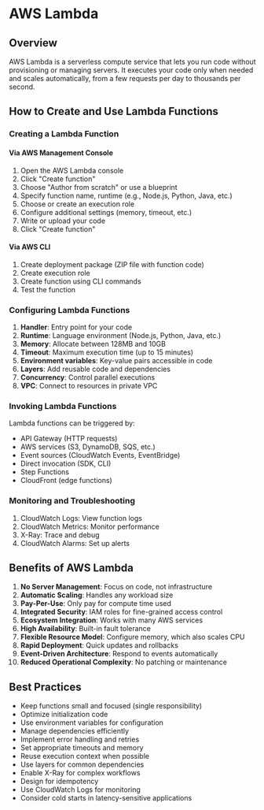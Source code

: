 # AWS Lambda

## Overview
AWS Lambda is a serverless compute service that lets you run code without provisioning or managing servers. It executes your code only when needed and scales automatically, from a few requests per day to thousands per second.

## How to Create and Use Lambda Functions

### Creating a Lambda Function

#### Via AWS Management Console
1. Open the AWS Lambda console
2. Click "Create function"
3. Choose "Author from scratch" or use a blueprint
4. Specify function name, runtime (e.g., Node.js, Python, Java, etc.)
5. Choose or create an execution role
6. Configure additional settings (memory, timeout, etc.)
7. Write or upload your code
8. Click "Create function"

#### Via AWS CLI
1. Create deployment package (ZIP file with function code)
2. Create execution role
3. Create function using CLI commands
4. Test the function

### Configuring Lambda Functions
1. **Handler**: Entry point for your code
2. **Runtime**: Language environment (Node.js, Python, Java, etc.)
3. **Memory**: Allocate between 128MB and 10GB
4. **Timeout**: Maximum execution time (up to 15 minutes)
5. **Environment variables**: Key-value pairs accessible in code
6. **Layers**: Add reusable code and dependencies
7. **Concurrency**: Control parallel executions
8. **VPC**: Connect to resources in private VPC

### Invoking Lambda Functions
Lambda functions can be triggered by:
- API Gateway (HTTP requests)
- AWS services (S3, DynamoDB, SQS, etc.)
- Event sources (CloudWatch Events, EventBridge)
- Direct invocation (SDK, CLI)
- Step Functions
- CloudFront (edge functions)

### Monitoring and Troubleshooting
1. CloudWatch Logs: View function logs
2. CloudWatch Metrics: Monitor performance
3. X-Ray: Trace and debug
4. CloudWatch Alarms: Set up alerts

## Benefits of AWS Lambda

1. **No Server Management**: Focus on code, not infrastructure
2. **Automatic Scaling**: Handles any workload size
3. **Pay-Per-Use**: Only pay for compute time used
4. **Integrated Security**: IAM roles for fine-grained access control
5. **Ecosystem Integration**: Works with many AWS services
6. **High Availability**: Built-in fault tolerance
7. **Flexible Resource Model**: Configure memory, which also scales CPU
8. **Rapid Deployment**: Quick updates and rollbacks
9. **Event-Driven Architecture**: Respond to events automatically
10. **Reduced Operational Complexity**: No patching or maintenance

## Best Practices

- Keep functions small and focused (single responsibility)
- Optimize initialization code
- Use environment variables for configuration
- Manage dependencies efficiently
- Implement error handling and retries
- Set appropriate timeouts and memory
- Reuse execution context when possible
- Use layers for common dependencies
- Enable X-Ray for complex workflows
- Design for idempotency
- Use CloudWatch Logs for monitoring
- Consider cold starts in latency-sensitive applications